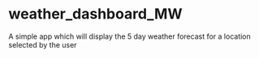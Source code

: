 # weather_dashboard_MW
A simple app which will display the 5 day weather forecast for a location selected by the user
